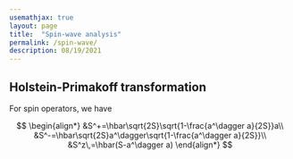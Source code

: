 ```yaml
---
usemathjax: true
layout: page
title:  "Spin-wave analysis"
permalink: /spin-wave/
description: 08/19/2021
---
```


## Holstein-Primakoff transformation

For spin operators, we have 

$$
\begin{align*}
    &S^+=\hbar\sqrt{2S}\sqrt{1-\frac{a^\dagger a}{2S}}a\\
    &S^-=\hbar\sqrt{2S}a^\dagger\sqrt{1-\frac{a^\dagger a}{2S}}\\
    &S^z\,=\hbar(S-a^\dagger a)
\end{align*}
$$